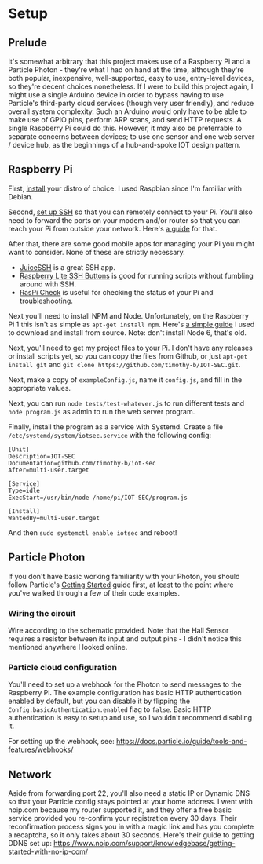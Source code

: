 # Setup

## Prelude
It's somewhat arbitrary that this project makes use of a Raspberry Pi and a Particle Photon - they're what I had on hand at the time, although they're both popular, inexpensive, well-supported, easy to use, entry-level devices, so they're decent choices nonetheless. If I were to build this project again, I might use a single Arduino device in order to bypass having to use Particle's third-party cloud services (though very user friendly), and reduce overall system complexity. Such an Arduino would only have to be able to make use of GPIO pins, perform ARP scans, and send HTTP requests. A single Raspberry Pi could do this. However, it may also be preferrable to separate concerns between devices; to use one sensor and one web server / device hub, as the beginnings of a hub-and-spoke IOT design pattern.

## Raspberry Pi
First, [install](https://www.raspberrypi.org/documentation/installation/installing-images/README.md) your distro of choice. I used Raspbian since I'm familiar with Debian.

Second, [set up SSH](https://www.raspberrypi.org/documentation/remote-access/ssh/) so that you can remotely connect to your Pi. You'll also need to forward the ports on your modem and/or router so that you can reach your Pi from outside your network. Here's [a guide](https://portforward.com/router.htm) for that.

After that, there are some good mobile apps for managing your Pi you might want to consider. None of these are strictly necessary.

* [JuiceSSH](https://play.google.com/store/apps/details?id=com.sonelli.juicessh) is a great SSH app.
* [Raspberry Lite SSH Buttons](https://play.google.com/store/apps/details?id=uk.co.knowles_online.raspberrysshlite) is good for running scripts without fumbling around with SSH.
* [RasPi Check](https://play.google.com/store/apps/details?id=de.eidottermihi.raspicheck) is useful for checking the status of your Pi and troubleshooting.

Next you'll need to install NPM and Node. Unfortunately, on the Raspberry Pi 1 this isn't as simple as `apt-get install npm`. Here's [a simple guide](https://bloggerbrothers.com/2017/03/04/installing-nodejs-on-a-raspberry-pi/) I used to download and install from source. Note: don't install Node 6, that's old.

Next, you'll need to get my project files to your Pi. I don't have any releases or install scripts yet, so you can copy the files from Github, or just `apt-get install git` and `git clone https://github.com/timothy-b/IOT-SEC.git`.

Next, make a copy of `exampleConfig.js`, name it `config.js`, and fill in the appropriate values. 

Next, you can run `node tests/test-whatever.js` to run different tests and `node program.js` as admin to run the web server program.

Finally, install the program as a service with Systemd. Create a file `/etc/systemd/system/iotsec.service` with the following config:
```
[Unit]
Description=IOT-SEC
Documentation=github.com/timothy-b/iot-sec
After=multi-user.target

[Service]
Type=idle
ExecStart=/usr/bin/node /home/pi/IOT-SEC/program.js

[Install]
WantedBy=multi-user.target
```

And then `sudo systemctl enable iotsec` and reboot!

## Particle Photon

If you don't have basic working familiarity with your Photon, you should follow Particle's [Getting Started](https://docs.particle.io/guide/getting-started/start/photon/) guide first, at least to the point where you've walked through a few of their code examples.

### Wiring the circuit

Wire according to the schematic provided. Note that the Hall Sensor requires a resistor between its input and output pins - I didn't notice this mentioned anywhere I looked online.

### Particle cloud configuration
You'll need to set up a webhook for the Photon to send messages to the Raspberry Pi. The example configuration has basic HTTP authentication enabled by default, but you can disable it by flipping the `Config.basicAuthentication.enabled` flag to `false`. Basic HTTP authentication is easy to setup and use, so I wouldn't recommend disabling it.

For setting up the webhook, see: https://docs.particle.io/guide/tools-and-features/webhooks/

## Network
Aside from forwarding port 22, you'll also need a static IP or Dynamic DNS so that your Particle config stays pointed at your home address. I went with noip.com because my router supported it, and they offer a free basic service provided you re-confirm your registration every 30 days. Their reconfirmation process signs you in with a magic link and has you complete a recaptcha, so it only takes about 30 seconds. Here's their guide to getting DDNS set up: https://www.noip.com/support/knowledgebase/getting-started-with-no-ip-com/